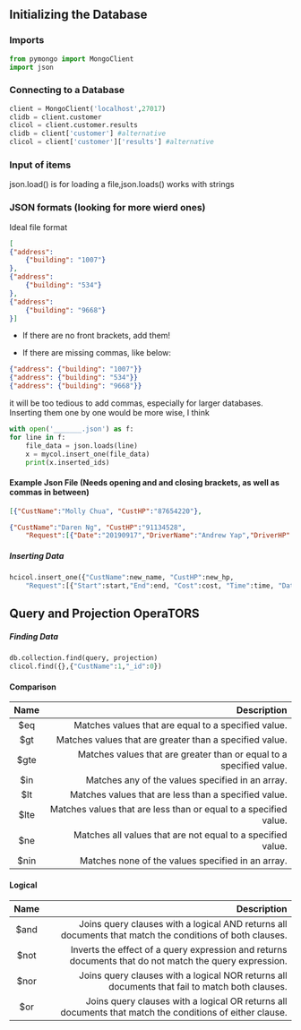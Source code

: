 ## Initializing the Database
### Imports
```python
from pymongo import MongoClient
import json
```

### Connecting to a Database
```python
client = MongoClient('localhost',27017)
clidb = client.customer
clicol = client.customer.results
clidb = client['customer'] #alternative
clicol = client['customer']['results'] #alternative
```
### Input of items

json.load() is for loading a file,json.loads() works with strings

### JSON formats (looking for more wierd ones)
Ideal file format 
```json
[
{"address": 
    {"building": "1007"}
},
{"address": 
    {"building": "534"}
},
{"address": 
    {"building": "9668"}
}]
```
- If there are no front brackets, add them!

- If there are missing commas, like below:
```json
{"address": {"building": "1007"}}
{"address": {"building": "534"}}
{"address": {"building": "9668"}}
```
it will be too tedious to add commas, especially for larger databases. Inserting them one by one would be more wise, I think
```python
with open('_______.json') as f:
for line in f:
    file_data = json.loads(line)
    x = mycol.insert_one(file_data)
    print(x.inserted_ids)
```
#### Example Json File (Needs opening and and closing brackets, as well as commas in between)

```json
[{"CustName":"Molly Chua", "CustHP":"87654220"},

{"CustName":"Daren Ng", "CustHP":"91134528",
    "Request":[{"Date":"20190917","DriverName":"Andrew Yap","DriverHP":"85331729"}]}]
```

##### Inserting Data
```python
hcicol.insert_one({"CustName":new_name, "CustHP":new_hp,
    "Request":[{"Start":start,"End":end, "Cost":cost, "Time":time, "Date":date,"DriverName":driver_n,"DriverHP":driver_hp}]})

```

## Query and Projection OperaTORS

##### Finding Data
```python
db.collection.find(query, projection)
clicol.find({},{"CustName":1,"_id":0})
```

#### Comparison
|Name|	Description                                                        |
|:-------------:| --------------------------------------------------------:|
|$eq |	Matches values that are equal to a specified value.                |
|$gt |	Matches values that are greater than a specified value.            |
|$gte|	Matches values that are greater than or equal to a specified value.|
|$in |	Matches any of the values specified in an array.                   |
|$lt |	Matches values that are less than a specified value.               |
|$lte|	Matches values that are less than or equal to a specified value.   |
|$ne |	Matches all values that are not equal to a specified value.        |
|$nin|	Matches none of the values specified in an array.                  |


#### Logical
|Name	|Description 
|:-------------:| ------------------------------------:|
|$and	|Joins query clauses with a logical AND returns all documents that match the conditions of both clauses.|
|$not	|Inverts the effect of a query expression and returns documents that do not match the query expression.|
|$nor	|Joins query clauses with a logical NOR returns all documents that fail to match both clauses.  |
|$or|	Joins query clauses with a logical OR returns all documents that match the conditions of either clause. |
